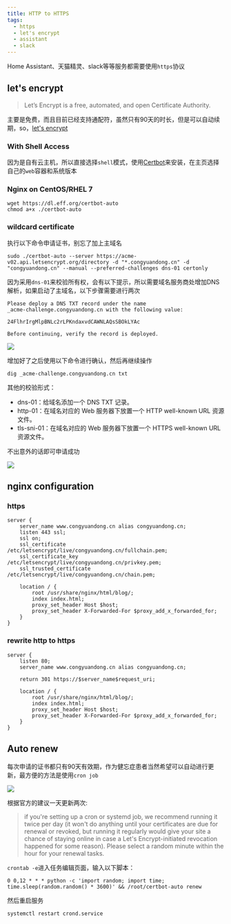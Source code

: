 ```yaml
---
title: HTTP to HTTPS
tags:
  - https
  - let's encrypt
  - assistant
  - slack
---
```


Home Assistant、天猫精灵、slack等等服务都需要使用`https`协议

## let's encrypt

> Let’s Encrypt is a free, automated, and open Certificate Authority.

主要是免费，而且目前已经支持通配符，虽然只有90天的时长，但是可以自动续期，so，[let's encrypt](https://letsencrypt.org/getting-started/)

### With Shell Access

因为是自有云主机，所以直接选择`shell`模式，使用[Certbot](https://certbot.eff.org/)来安装，在主页选择自己的`web`容器和系统版本

### Nginx on CentOS/RHEL 7

```
wget https://dl.eff.org/certbot-auto
chmod a+x ./certbot-auto
```
<!-- more -->
### wildcard certificate

执行以下命令申请证书，别忘了加上主域名

```
sudo ./certbot-auto --server https://acme-v02.api.letsencrypt.org/directory -d "*.congyuandong.cn" -d "congyuandong.cn" --manual --preferred-challenges dns-01 certonly
```

因为采用`dns-01`来校验所有权，会有以下提示，所以需要域名服务商处增加DNS解析，如果启动了主域名，以下步骤需要进行两次

```
Please deploy a DNS TXT record under the name
_acme-challenge.congyuandong.cn with the following value:

24FlhrIrgMlpBNLc2rLPKndaxvdCAWNLAQsSBOkLYAc

Before continuing, verify the record is deployed.
```

![](http://p8uxj765t.bkt.clouddn.com/15264471281902.jpg)

增加好了之后使用以下命令进行确认，然后再继续操作

```
dig _acme-challenge.congyuandong.cn txt
```

其他的校验形式：

* dns-01：给域名添加一个 DNS TXT 记录。
* http-01：在域名对应的 Web 服务器下放置一个 HTTP well-known URL 资源文件。
* tls-sni-01：在域名对应的 Web 服务器下放置一个 HTTPS well-known URL 资源文件。

不出意外的话即可申请成功

![](http://p8uxj765t.bkt.clouddn.com/15264475937788.jpg)

## nginx configuration
### https

```
server {
    server_name www.congyuandong.cn alias congyuandong.cn;
    listen 443 ssl;
    ssl on;
    ssl_certificate /etc/letsencrypt/live/congyuandong.cn/fullchain.pem;
    ssl_certificate_key /etc/letsencrypt/live/congyuandong.cn/privkey.pem;
    ssl_trusted_certificate /etc/letsencrypt/live/congyuandong.cn/chain.pem;

    location / {
        root /usr/share/nginx/html/blog/;
        index index.html;
        proxy_set_header Host $host;
        proxy_set_header X-Forwarded-For $proxy_add_x_forwarded_for;
    }
}
```

### rewrite http to https

```
server {
    listen 80;
    server_name www.congyuandong.cn alias congyuandong.cn;

    return 301 https://$server_name$request_uri;

    location / {
        root /usr/share/nginx/html/blog/;
        index index.html;
        proxy_set_header Host $host;
        proxy_set_header X-Forwarded-For $proxy_add_x_forwarded_for;
    }
}
```

## Auto renew

每次申请的证书都只有90天有效期，作为健忘症患者当然希望可以自动进行更新，最方便的方法是使用`cron job`

![](http://p8uxj765t.bkt.clouddn.com/15265332899858.jpg)

根据官方的建议一天更新两次:

> if you're setting up a cron or systemd job, we recommend running it twice per day (it won't do anything until your certificates are due for renewal or revoked, but running it regularly would give your site a chance of staying online in case a Let's Encrypt-initiated revocation happened for some reason). Please select a random minute within the hour for your renewal tasks.

`crontab -e`进入任务编辑页面，输入以下脚本：

``` shell
0 0,12 * * * python -c 'import random; import time; time.sleep(random.random() * 3600)' && /root/certbot-auto renew 
```

然后重启服务

```
systemctl restart crond.service
```




